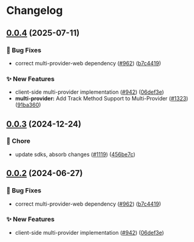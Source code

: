 # Changelog

## [0.0.4](https://github.com/DevCycleHQ-Sandbox/js-sdk-contrib/compare/multi-provider-web-v0.0.3...multi-provider-web-v0.0.4) (2025-07-11)


### 🐛 Bug Fixes

* correct multi-provider-web dependency ([#962](https://github.com/DevCycleHQ-Sandbox/js-sdk-contrib/issues/962)) ([b7c4419](https://github.com/DevCycleHQ-Sandbox/js-sdk-contrib/commit/b7c4419999e6a4b2edc1883bf78c1ac11afd16b6))


### ✨ New Features

* client-side multi-provider implementation ([#942](https://github.com/DevCycleHQ-Sandbox/js-sdk-contrib/issues/942)) ([06def3e](https://github.com/DevCycleHQ-Sandbox/js-sdk-contrib/commit/06def3e8f8488941c4d4f7abca17739ebc2fbb43))
* **multi-provider:** Add Track Method Support to Multi-Provider ([#1323](https://github.com/DevCycleHQ-Sandbox/js-sdk-contrib/issues/1323)) ([91ba360](https://github.com/DevCycleHQ-Sandbox/js-sdk-contrib/commit/91ba360d3603728574b8d8b3b030e1faed2934b9))

## [0.0.3](https://github.com/open-feature/js-sdk-contrib/compare/multi-provider-web-v0.0.2...multi-provider-web-v0.0.3) (2024-12-24)


### 🧹 Chore

* update sdks, absorb changes ([#1119](https://github.com/open-feature/js-sdk-contrib/issues/1119)) ([456be7c](https://github.com/open-feature/js-sdk-contrib/commit/456be7c81547478062ef16ac86ad05be71ab6c80))

## [0.0.2](https://github.com/open-feature/js-sdk-contrib/compare/multi-provider-web-v0.0.1...multi-provider-web-v0.0.2) (2024-06-27)


### 🐛 Bug Fixes

* correct multi-provider-web dependency ([#962](https://github.com/open-feature/js-sdk-contrib/issues/962)) ([b7c4419](https://github.com/open-feature/js-sdk-contrib/commit/b7c4419999e6a4b2edc1883bf78c1ac11afd16b6))


### ✨ New Features

* client-side multi-provider implementation ([#942](https://github.com/open-feature/js-sdk-contrib/issues/942)) ([06def3e](https://github.com/open-feature/js-sdk-contrib/commit/06def3e8f8488941c4d4f7abca17739ebc2fbb43))
